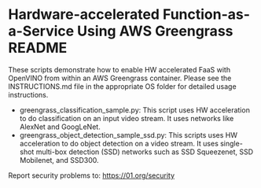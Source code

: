 # Hardware-accelerated Function-as-a-Service Using AWS Greengrass README

These scripts demonstrate how to enable HW accelerated FaaS with OpenVINO from within an AWS Greengrass container. Please see the INSTRUCTIONS.md file in the appropriate OS folder for detailed usage instructions.

 - greengrass_classification_sample.py: This script uses HW acceleration to do classification on an input video stream. It uses networks like AlexNet and GoogLeNet.
 - greengrass_object_detection_sample_ssd.py: This scripts uses HW acceleration to do object detection on a video stream. It uses single-shot multi-box detection (SSD) networks such as SSD Squeezenet, SSD Mobilenet, and SSD300.

Report security problems to: https://01.org/security